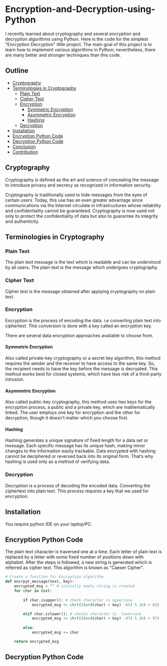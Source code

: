 # Encryption-and-Decryption-using-Python
I recently learned about cryptography and several encryption and decryption algorithms using Python. Here is the code for the simplest "Encryption Decryption" little project. The main goal of this project is to learn how to implement various algorithms in Python; nevertheless, there are many better and stronger techniques than this code.

## Outline
* [Cryptography](#cryptography)
* [Terminologies in Cryptography](#terminologies-in-cryptography)
  - [Plain Text](#plain-text)
  - [Cipher Text](#cipher-text)
  - [Encryption](#encryption)
     - [Symmetric Encryption](#symmetric-encryption)
     - [Asymmetric Encryption](#asymmetric-encryption)
     - [Hashing](#hashing)
  - [Decryption](#decryption)
* [Installation](#installation)
* [Encryption Python Code](#encryption-python-code)
* [Decryption Python Code](#decryption-python-code)
* [Conclusion](#conclusion)
* [Contribution](#contribution)

## Cryptography

Cryptography is defined as the art and science of concealing the message to introduce privacy and secrecy as recognized in information security.

Cryptography is traditionally used to hide messages from the eyes of certain users. Today, this use has an even greater advantage since communications via the Internet circulate in infrastructures whose reliability and confidentiality cannot be guaranteed. Cryptography is now used not only to protect the confidentiality of data but also to guarantee its integrity and authenticity.

## Terminologies in Cryptography
### Plain Text
The plain text message is the text which is readable and can be understood by all users. The plain text is the message which undergoes cryptography.

### Cipher Text
Cipher text is the message obtained after applying cryptography on plain text.

### Encryption
Encryption is the process of encoding the data. i.e converting plain text into ciphertext. This conversion is done with a key called an encryption key.

There are several data encryption approaches available to choose from. 

#### Symmetric Encryption
Also called private-key cryptography or a secret key algorithm, this method requires the sender and the receiver to have access to the same key. So, the recipient needs to have the key before the message is decrypted. This method works best for closed systems, which have less risk of a third-party intrusion.

#### Asymmetric Encryption
Also called public-key cryptography, this method uses two keys for the encryption process, a public and a private key, which are mathematically linked. The user employs one key for encryption and the other for decryption, though it doesn’t matter which you choose first.

#### Hashing
Hashing generates a unique signature of fixed length for a data set or message. Each specific message has its unique hash, making minor changes to the information easily trackable. Data encrypted with hashing cannot be deciphered or reversed back into its original form. That’s why hashing is used only as a method of verifying data.

### Decryption
Decryption is a process of decoding the encoded data. Converting the ciphertext into plain text. This process requires a key that we used for encryption.

## Installation
You require python IDE on your laptop/PC.

## Encryption Python Code
The plain text character is traversed one at a time. Each letter of plain text is replaced by a letter with some fixed number of positions down with alphabet. After the steps is followed, a new string is generated which is referred as cipher text. This algorithm is known as "Caeser Cipher".
```python
# Create a function for Encryption algorithm
def encrpyt_message(text, key):
    encrypted_msg = "" # initially empty string is created
    for char in text:
    
        if char.isupper(): # check character is uppercase
            encrypted_msg += chr((((ord(char) + key) -65) % 26) + 65)

        elif char.islower(): # checks character is  lowercase
            encrypted_msg += chr((((ord(char) + key) -97) % 26) + 97)
            
        else:
            encrypted_msg += char

    return encrypted_msg
```

## Decryption Python Code




